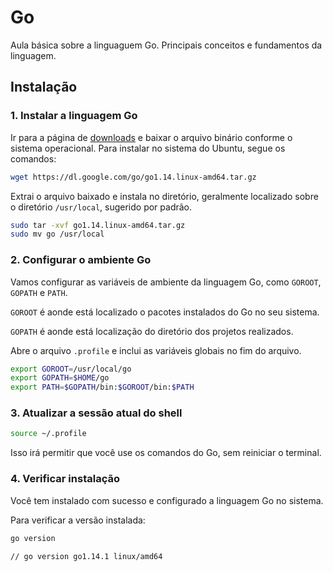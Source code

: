 # Go

Aula básica sobre a linguaguem Go. Principais conceitos e fundamentos da linguagem.

## Instalação

### 1. Instalar a linguagem Go

Ir para a página de [downloads](https://golang.org/dl) e  baixar o arquivo binário conforme o sistema operacional. Para instalar no sistema do Ubuntu, segue os comandos:

```bash
wget https://dl.google.com/go/go1.14.linux-amd64.tar.gz
```

Extrai o arquivo baixado e instala no diretório, geralmente localizado sobre o diretório `/usr/local`, sugerido por padrão.

```bash
sudo tar -xvf go1.14.linux-amd64.tar.gz
sudo mv go /usr/local
```

### 2. Configurar o ambiente Go

Vamos configurar as variáveis de ambiente da linguagem Go, como `GOROOT`, `GOPATH` e `PATH`.

`GOROOT` é aonde está localizado o pacotes instalados do Go no seu sistema.

`GOPATH` é aonde está localização do diretório dos projetos realizados.

Abre o arquivo `.profile` e inclui as variáveis globais no fim do arquivo.

```bash
export GOROOT=/usr/local/go
export GOPATH=$HOME/go
export PATH=$GOPATH/bin:$GOROOT/bin:$PATH
```

### 3. Atualizar a sessão atual do shell

```bash
source ~/.profile
```

Isso irá permitir que você use os comandos do Go, sem reiniciar o terminal.

### 4. Verificar instalação

Você tem instalado com sucesso e configurado a linguagem Go no sistema.

Para verificar a versão instalada:

```bash
go version

// go version go1.14.1 linux/amd64
```
